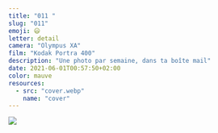 ```yaml
---
title: "011 "
slug: "011"
emoji: 😃
letter: detail
camera: "Olympus XA"
film: "Kodak Portra 400"
description: "Une photo par semaine, dans ta boîte mail"
date: 2021-06-01T00:57:50+02:00
color: mauve
resources:
  - src: "cover.webp"
    name: "cover"
---
```

![](cover)
